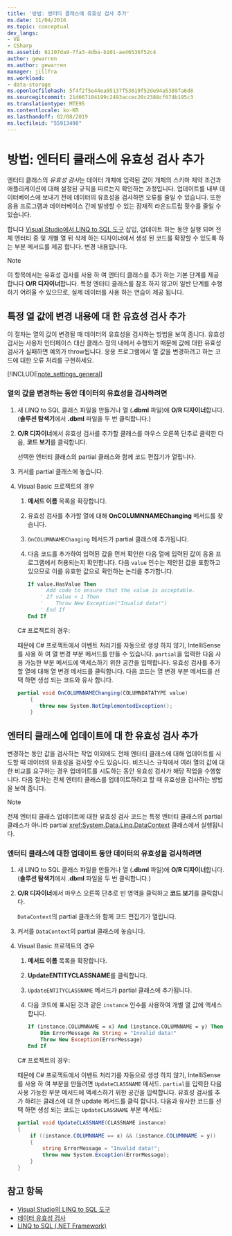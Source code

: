 ```yaml
---
title: '방법: 엔터티 클래스에 유효성 검사 추가'
ms.date: 11/04/2016
ms.topic: conceptual
dev_langs:
- VB
- CSharp
ms.assetid: 61107da9-7fa3-4dba-b101-ae46536f52c4
author: gewarren
ms.author: gewarren
manager: jillfra
ms.workload:
- data-storage
ms.openlocfilehash: 5f4f2f5e44ea95137f53019f52de94a5389fa6d8
ms.sourcegitcommit: 21d667104199c2493accec20c2388cf674b195c3
ms.translationtype: MTE95
ms.contentlocale: ko-KR
ms.lasthandoff: 02/08/2019
ms.locfileid: "55913498"
---
```

# <a name="how-to-add-validation-to-entity-classes"></a>방법: 엔터티 클래스에 유효성 검사 추가
엔터티 클래스의 *유효성 검사*는 데이터 개체에 입력된 값이 개체의 스키마 제약 조건과 애플리케이션에 대해 설정된 규칙을 따르는지 확인하는 과정입니다. 업데이트를 내부 데이터베이스에 보내기 전에 데이터의 유효성을 검사하면 오류를 줄일 수 있습니다. 또한 응용 프로그램과 데이터베이스 간에 발생할 수 있는 잠재적 라운드트립 횟수를 줄일 수 있습니다.

 합니다 [Visual Studio에서 LINQ to SQL 도구](../data-tools/linq-to-sql-tools-in-visual-studio2.md) 삽입, 업데이트 하는 동안 실행 되며 전체 엔터티 중 및 개별 열 뒤 삭제 하는 디자이너에서 생성 된 코드를 확장할 수 있도록 하는 부분 메서드를 제공 합니다. 변경 내용입니다.

> [!NOTE]
>  이 항목에서는 유효성 검사를 사용 하 여 엔터티 클래스를 추가 하는 기본 단계를 제공 합니다 **O/R 디자이너**합니다. 특정 엔터티 클래스를 참조 하지 않고이 일반 단계를 수행 하기 어려울 수 있으므로, 실제 데이터를 사용 하는 연습이 제공 됩니다.

## <a name="add-validation-for-changes-to-the-value-in-a-specific-column"></a>특정 열 값에 변경 내용에 대 한 유효성 검사 추가
 이 절차는 열의 값이 변경될 때 데이터의 유효성을 검사하는 방법을 보여 줍니다. 유효성 검사는 사용자 인터페이스 대신 클래스 정의 내에서 수행되기 때문에 값에 대한 유효성 검사가 실패하면 예외가 throw됩니다. 응용 프로그램에서 열 값을 변경하려고 하는 코드에 대한 오류 처리를 구현하세요.

[!INCLUDE[note_settings_general](../data-tools/includes/note_settings_general_md.md)]

### <a name="to-validate-data-during-a-columns-value-change"></a>열의 값을 변경하는 동안 데이터의 유효성을 검사하려면

1.  새 LINQ to SQL 클래스 파일을 만들거나 열 (**.dbml** 파일)에 **O/R 디자이너**합니다. (**솔루션 탐색기**에서 **.dbml** 파일을 두 번 클릭합니다.)

2.  **O/R 디자이너**에서 유효성 검사를 추가할 클래스를 마우스 오른쪽 단추로 클릭한 다음, **코드 보기**를 클릭합니다.

     선택한 엔터티 클래스의 partial 클래스와 함께 코드 편집기가 열립니다.

3.  커서를 partial 클래스에 놓습니다.

4.  Visual Basic 프로젝트의 경우

    1.  **메서드 이름** 목록을 확장합니다.

    2.  유효성 검사를 추가할 열에 대해 **OnCOLUMNNAMEChanging** 메서드를 찾습니다.

    3.  `OnCOLUMNNAMEChanging` 메서드가 partial 클래스에 추가됩니다.

    4.  다음 코드를 추가하여 입력된 값을 먼저 확인한 다음 열에 입력된 값이 응용 프로그램에서 허용되는지 확인합니다. 다음 `value` 인수는 제안된 값을 포함하고 있으므로 이를 유효한 값으로 확인하는 논리를 추가합니다.

        ```vb
        If value.HasValue Then
            ' Add code to ensure that the value is acceptable.
            ' If value < 1 Then
            '    Throw New Exception("Invalid data!")
            ' End If
        End If
        ```

    C# 프로젝트의 경우:

    때문에 C# 프로젝트에서 이벤트 처리기를 자동으로 생성 하지 않기, IntelliSense를 사용 하 여 열 변경 부분 메서드를 만들 수 있습니다. `partial`을 입력한 다음 사용 가능한 부분 메서드에 액세스하기 위한 공간을 입력합니다. 유효성 검사를 추가할 열에 대해 열 변경 메서드를 클릭합니다. 다음 코드는 열 변경 부분 메서드를 선택 하면 생성 되는 코드와 유사 합니다.

    ```csharp
    partial void OnCOLUMNNAMEChanging(COLUMNDATATYPE value)
        {
           throw new System.NotImplementedException();
        }
    ```

## <a name="add-validation-for-updates-to-an-entity-class"></a>엔터티 클래스에 업데이트에 대 한 유효성 검사 추가
 변경하는 동안 값을 검사하는 작업 이외에도 전체 엔터티 클래스에 대해 업데이트를 시도할 때 데이터의 유효성을 검사할 수도 있습니다. 비즈니스 규칙에서 여러 열의 값에 대한 비교를 요구하는 경우 업데이트를 시도하는 동안 유효성 검사가 해당 작업을 수행합니다. 다음 절차는 전체 엔터티 클래스를 업데이트하려고 할 때 유효성을 검사하는 방법을 보여 줍니다.

> [!NOTE]
>  전체 엔터티 클래스 업데이트에 대한 유효성 검사 코드는 특정 엔터티 클래스의 partial 클래스가 아니라 partial <xref:System.Data.Linq.DataContext> 클래스에서 실행됩니다.

### <a name="to-validate-data-during-an-update-to-an-entity-class"></a>엔터티 클래스에 대한 업데이트 동안 데이터의 유효성을 검사하려면

1.  새 LINQ to SQL 클래스 파일을 만들거나 열 (**.dbml** 파일)에 **O/R 디자이너**합니다. (**솔루션 탐색기**에서 **.dbml** 파일을 두 번 클릭합니다.)

2.  **O/R 디자이너**에서 마우스 오른쪽 단추로 빈 영역을 클릭하고 **코드 보기**를 클릭합니다.

     `DataContext`의 partial 클래스와 함께 코드 편집기가 열립니다.

3.  커서를 `DataContext`의 partial 클래스에 놓습니다.

4.  Visual Basic 프로젝트의 경우

    1.  **메서드 이름** 목록을 확장합니다.

    2.  **UpdateENTITYCLASSNAME**를 클릭합니다.

    3.  `UpdateENTITYCLASSNAME` 메서드가 partial 클래스에 추가됩니다.

    4.  다음 코드에 표시된 것과 같은 `instance` 인수를 사용하여 개별 열 값에 액세스합니다.

        ```vb
        If (instance.COLUMNNAME = x) And (instance.COLUMNNAME = y) Then
            Dim ErrorMessage As String = "Invalid data!"
            Throw New Exception(ErrorMessage)
        End If
        ```

    C# 프로젝트의 경우:

    때문에 C# 프로젝트에서 이벤트 처리기를 자동으로 생성 하지 않기, IntelliSense를 사용 하 여 부분을 만들려면 `UpdateCLASSNAME` 메서드. `partial`을 입력한 다음 사용 가능한 부분 메서드에 액세스하기 위한 공간을 입력합니다. 유효성 검사를 추가 하려는 클래스에 대 한 update 메서드를 클릭 합니다. 다음과 유사한 코드를 선택 하면 생성 되는 코드는 `UpdateCLASSNAME` 부분 메서드:

    ```csharp
    partial void UpdateCLASSNAME(CLASSNAME instance)
    {
        if ((instance.COLUMNNAME == x) && (instance.COLUMNNAME = y))
        {
            string ErrorMessage = "Invalid data!";
            throw new System.Exception(ErrorMessage);
        }
    }
    ```

## <a name="see-also"></a>참고 항목

- [Visual Studio의 LINQ to SQL 도구](../data-tools/linq-to-sql-tools-in-visual-studio2.md)
- [데이터 유효성 검사](../data-tools/validate-data-in-datasets.md)
- [LINQ to SQL (.NET Framework)](/dotnet/framework/data/adonet/sql/linq/index)